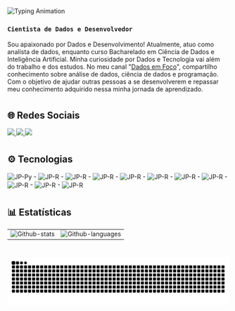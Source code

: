 <a href="https://github.com/JP-1077">
  <img src="https://readme-typing-svg.herokuapp.com?font=Fira+Code&size=24&pause=1000&color=F7BF28&width=600&lines=João+Pedro+Mendes+Fonseca" alt="Typing Animation" align="left"/>
</a>

#

### **`Cientista de Dados e Desenvolvedor`**

Sou apaixonado por Dados e Desenvolvimento!
Atualmente, atuo como analista de dados, enquanto curso Bacharelado em Ciência de Dados e Inteligência Artificial.
Minha curiosidade por Dados e Tecnologia vai além do trabalho e dos estudos. No meu canal "[Dados em Foco](https://www.youtube.com/@dados_em_foco)", compartilho conhecimento sobre análise de dados, ciência de dados e programação. Com o objetivo de ajudar outras pessoas a se desenvolverem e repassar meu conhecimento adquirido nessa minha jornada de aprendizado.

#

## 🌐 Redes Sociais

<div>
<a href = "https://www.linkedin.com/in/jo%C3%A3o-pedro-mendes-fonseca-864455219 " target="_blank"><img src="https://img.shields.io/badge/LinkedIn-0077B5?style=for-the-badge&logo=linkedin&logoColor=white" target="">
</a>
<a href="http://www.youtube.com/@dados_em_foco" target="_blank"><img src="https://img.shields.io/badge/YouTube-FF0000?style=for-the-badge&logo=youtube&logoColor=white" target="_blank">
</a>
<a href="jmendesfonseca7@gmail.com" target="_blank"><img src="https://img.shields.io/badge/Gmail-D14836?style=for-the-badge&logo=gmail&logoColor=white" target="_blank">
</a>
</div>

#

## ⚙️ Tecnologias

<div style="display: inline_block">
  <img align="center" alt="JP-Py" height="55" width="45" src="https://cdn.jsdelivr.net/gh/devicons/devicon@latest/icons/python/python-original.svg"> -
  <img align="center" alt="JP-R" height="55" width="45" src="https://cdn.jsdelivr.net/gh/devicons/devicon@latest/icons/r/r-original.svg"> -
  <img align="center" alt="JP-R" height="55" width="45" src="https://cdn.jsdelivr.net/gh/devicons/devicon@latest/icons/jupyter/jupyter-original-wordmark.svg"> - 
  <img align="center" alt="JP-R" height="45" width="50" src="https://cdn.freelogovectors.net/wp-content/uploads/2023/11/power-bi-logo-freelogovectors.net_.png"> - 
  <img align="center" alt="JP-R" height="65" width="60" src="https://static.vecteezy.com/system/resources/previews/022/100/783/non_2x/microsoft-excel-logo-transparent-free-png.png"> -
  <img align="center" alt="JP-R" height="55" width="45" src="https://cdn.jsdelivr.net/gh/devicons/devicon@latest/icons/mysql/mysql-original-wordmark.svg"> -
  <img align="center" alt="JP-R" height="55" width="45" src="https://cdn.jsdelivr.net/gh/devicons/devicon@latest/icons/microsoftsqlserver/microsoftsqlserver-plain-wordmark.svg"> -
  <img align="center" alt="JP-R" height="55" width="45" src="https://cdn.jsdelivr.net/gh/devicons/devicon@latest/icons/amazonwebservices/amazonwebservices-plain-wordmark.svg"> -
  <img align="center" alt="JP-R" height="35" width="45" src="https://cdn.jsdelivr.net/gh/devicons/devicon@latest/icons/figma/figma-original.svg"> - 
  <img align="center" alt="JP-R" height="35" width="45" src="https://cdn.jsdelivr.net/gh/devicons/devicon@latest/icons/html5/html5-original.svg"> - 
  <img align="center" alt="JP-R" height="35" width="45" src="https://cdn.jsdelivr.net/gh/devicons/devicon@latest/icons/css3/css3-original.svg"> 
</div>

#

## 📊 Estatísticas  

<table>
  <tr>
    <td>
      <img 
        alt="Github-stats" 
        height="200"
        src="https://github-readme-stats.vercel.app/api?username=JP-1077&show_icons=true&theme=gruvbox&custom_title=Commits"
      />
    </td>
    <td>
      <img 
        alt="Github-languages" 
        height="200"
        src="https://github-readme-stats.vercel.app/api/top-langs/?username=JP-1077&theme=gruvbox&custom_title=Tecnologias"
      />
    </td>
  </tr>
</table>

#

<picture align="center">
  <source media="(prefers-color-scheme: dark)" srcset="https://raw.githubusercontent.com/JP-1077/JP-1077/output/github-contribution-grid-snake-dark.svg">
  <source media="(prefers-color-scheme: light)" srcset="https://raw.githubusercontent.com/JP-1077/JP-1077/output/github-contribution-grid-snake-dark.svg">
  <img align="center" alt="github contribution grid snake animation" src="https://raw.githubusercontent.com/JP-1077/JP-1077/output/github-contribution-grid-snake.svg">
</picture>

<!---
JP-1077/JP-1077 is a ✨ special ✨ repository because its `README.md` (this file) appears on your GitHub profile.
You can click the Preview link to take a look at your changes.
--->
